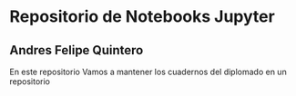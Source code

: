 # Repositorio de Notebooks Jupyter
## Andres Felipe Quintero

En este repositorio Vamos a mantener los cuadernos del diplomado en un repositorio

